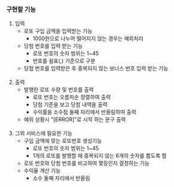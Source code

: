 ### 구현할 기능

1. 입력
   - 로또 구입 금액을 입력받는 기능
     - 1000원으로 나누어 떨어지지 않는 경우는 예외처리
   - 당첨 번호를 입력 받는 기능
     - 로또 번호의 숫자 범위는 1~45
     - 번호를 쉼표(,) 기준으로 구분
   - 당첨 번호를 입력받은 후 중복되지 않는 보너스 번호 입력 받는 기능
<br></br>
2. 출력
   - 발행한 로또 수량 및 번호를 출력
     - 로또 번호는 오름차순 정렬하여 출력
     - 당첨 기준을 보고 당첨 내역을 출력
     - 수익률을 소수점 둘째 자리에서 반올림하여 출력
   - 예외 상황시 "[ERROR]"로 시작 하는 문구 출력
<br></br>
3. 그외 서비스에 필요한 기능
   - 구입 금액에 맞는 로또번호 생성기능
     - 로또 번호의 숫자 범위는 1~45
     - 1개의 로또를 발행할 때 중복되지 않는 6개의 숫자를 뽑도록 함
   - 로또 번호와 당첨 번호를 비교하여 몇등인지 결정하는 기능 
   - 수익율 계산 기능
     - 소수 둘째 자리에서 반올림

